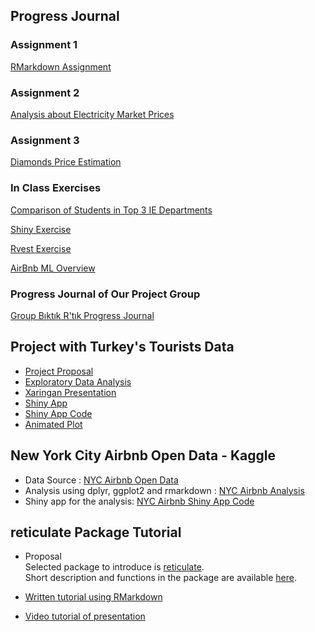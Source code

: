 ## Progress Journal

### Assignment 1

[RMarkdown Assignment](rmarkdownhw.html)

### Assignment 2

[Analysis about Electricity Market Prices](assignment2.html)

### Assignment 3

[Diamonds Price Estimation](Assignment3_Report.html)

### In Class Exercises

[Comparison of Students in Top 3 IE Departments](Top3.html)

[Shiny Exercise](Shiny.html)

[Rvest Exercise](rvest.R)

[AirBnb ML Overview](AirBnb.html)


### Progress Journal of Our Project Group
[Group Bıktık R'tık Progress Journal](https://pjournal.github.io/boun01g-biktik-r-tik/)

## Project with Turkey's Tourists Data
- [Project Proposal ](https://pjournal.github.io/boun01g-biktik-r-tik/Project-Proposal.html)
- [Exploratory Data Analysis](https://pjournal.github.io/boun01g-biktik-r-tik/analysis/GroupProject_Report_FinalVersion.html)
- [Xaringan Presentation](https://pjournal.github.io/boun01g-biktik-r-tik/Presentation/Presentation.html)
- [Shiny App](https://irmakdai.shinyapps.io/project-shiny/)
- [Shiny App Code](https://pjournal.github.io/boun01g-biktik-r-tik/shiny.html)
- [Animated Plot](https://raw.githubusercontent.com/pjournal/boun01g-biktik-r-tik/gh-pages/animated_plot_visitors/animatedplot.gif)

## New York City Airbnb Open Data - Kaggle
- Data Source : [NYC Airbnb Open Data](https://www.kaggle.com/dgomonov/new-york-city-airbnb-open-data)
- Analysis using dplyr, ggplot2 and rmarkdown : [NYC Airbnb Analysis](https://pjournal.github.io/boun01g-biktik-r-tik/GroupAssignment.html)
- Shiny app for the analysis: [NYC Airbnb Shiny App Code](https://pjournal.github.io/boun01g-biktik-r-tik/ShinyApp.html)

## reticulate Package Tutorial
- Proposal 
<br> Selected package to introduce is [reticulate](https://cran.r-project.org/web/packages/reticulate/index.html).
<br> Short description and functions in the package are available [here](https://www.rdocumentation.org/packages/reticulate/versions/1.16).

- [Written tutorial using RMarkdown](https://pjournal.github.io/boun01g-biktik-r-tik/Reticulate.html)
- [Video tutorial of presentation](https://www.youtube.com/watch?v=KZRfpTQ07i4&feature=youtu.be&ab_channel=T%C3%BCmayK%C4%B1r)

